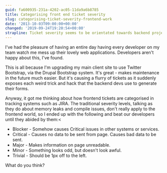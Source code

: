 ```yaml
---
guid: fa600935-231a-4202-ac05-11da9a6b8785
title: Categorising front end ticket severity
slug: categorising-ticket-severity-frontend-work
date: '2013-10-03T09:00:00+00:00'
changed: '2019-09-24T19:20:54+00:00'
strapline: Ticket severity seems to be orientated towards backend projects.
---
```


I've had the pleasure of having an entire day having every developer on my team watch me mess up their lovely web applications. Developers aren't happy about this, I've found.

This is all because I'm upgrading my main client site to use Twitter Bootstrap, via the Drupal Bootstrap system. It's great - makes maintenance in the future much easier. But it's causing a flurry of tickets as it suddenly exposes each weird trick and hack that the backend devs use to generate their forms.

Anyway, it got me thinking about how frontend tickets are categorised in tracking systems such as JIRA. The traditional severity levels, talking as they do about memory leaks and compile issues, don't really apply to the frontend world, so I ended up with the following and beat our developers until they abided by them:<

- Blocker - Somehow causes Critical issues in other systems or services.
- Critical - Causes no data to be sent from page. Causes bad data to be sent.
- Major - Makes information on page unreadable.
- Minor - Something looks odd, but doesn't look awful.
- Trivial - Should be 1px off to the left.

What do you think?
